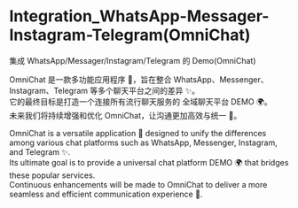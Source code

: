 # Integration_WhatsApp-Messager-Instagram-Telegram(OmniChat)

集成 WhatsApp/Messager/Instagram/Telegram 的 Demo(OmniChat)

OmniChat 是一款多功能应用程序 💬，旨在整合 WhatsApp、Messenger、Instagram、Telegram 等多个聊天平台之间的差异 ✨。\
它的最终目标是打造一个连接所有流行聊天服务的 全域聊天平台 DEMO 🌍。\
未来我们将持续增强和优化 OmniChat，让沟通更加高效与统一 🚀。


OmniChat is a versatile application 💬 designed to unify the differences among various chat platforms such as WhatsApp, Messenger, Instagram, and Telegram ✨.\
Its ultimate goal is to provide a universal chat platform DEMO 🌍 that bridges these popular services.\
Continuous enhancements will be made to OmniChat to deliver a more seamless and efficient communication experience 🚀.

